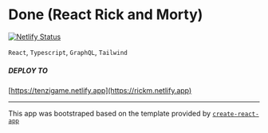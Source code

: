 # Done (React Rick and Morty)

[![Netlify Status](https://api.netlify.com/api/v1/badges/2b3d5716-a1a6-4cae-871e-b18cb8dc04f8/deploy-status)](https://app.netlify.com/sites/rickm/deploys)

`React`, `Typescript`, `GraphQL`, `Tailwind`

##### DEPLOY TO

[https://tenzigame.netlify.app](https://rickm.netlify.app)

---

This app was bootstraped based on the template provided by [`create-react-app`](https://github.com/facebook/create-react-app)
